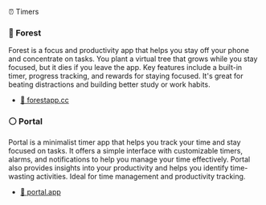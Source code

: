⏰ Timers

### 🌳 Forest
Forest is a focus and productivity app that helps you stay off your phone and concentrate on tasks. You plant a virtual tree that grows while you stay focused, but it dies if you leave the app. Key features include a built-in timer, progress tracking, and rewards for staying focused. It's great for beating distractions and building better study or work habits.
- [🔗 forestapp.cc](https://www.forestapp.cc/)

### ⚪️ Portal
Portal is a minimalist timer app that helps you track your time and stay focused on tasks. It offers a simple interface with customizable timers, alarms, and notifications to help you manage your time effectively. Portal also provides insights into your productivity and helps you identify time-wasting activities. Ideal for time management and productivity tracking.
- [🔗 portal.app](https://portal.app/)